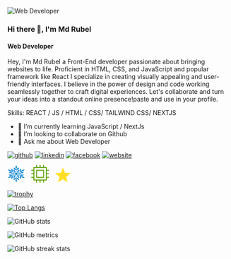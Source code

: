 ![Web Developer](https://scontent-sin6-2.xx.fbcdn.net/v/t39.30808-6/435498538_1194881424830091_7266674406945567408_n.png?_nc_cat=102&ccb=1-7&_nc_sid=5f2048&_nc_ohc=Cz4TREVu4sQAb76m0mY&_nc_ht=scontent-sin6-2.xx&oh=00_AfDrCqWYObFcotSozETshl8P2yHSrhR9Iv4h8nkzUyFNYA&oe=661CA83F)


### Hi there 👋, I'm Md Rubel
#### Web Developer


Hey, I'm Md Rubel a Front-End developer passionate about bringing websites to life. Proficient in HTML, CSS, and JavaScript and popular framework like React I specialize in creating visually appealing and user-friendly interfaces. I believe in the power of design and code working seamlessly together to craft digital experiences. Let's collaborate and turn your ideas into a standout online presence!paste and use in your profile.

Skills:  REACT / JS / HTML / CSS/ TAILWIND CSS/ NEXTJS

- 🌱 I’m currently learning JavaScript / NextJs 
- 👯 I’m looking to collaborate on Github 
- 💬 Ask me about Web Developer 


[<img src='https://cdn.jsdelivr.net/npm/simple-icons@3.0.1/icons/github.svg' alt='github' height='40'>](https://github.com/princeRubel1)  [<img src='https://cdn.jsdelivr.net/npm/simple-icons@3.0.1/icons/linkedin.svg' alt='linkedin' height='40'>](https://www.linkedin.com/in/https://www.linkedin.com/in/prince-rubel//)  [<img src='https://cdn.jsdelivr.net/npm/simple-icons@3.0.1/icons/facebook.svg' alt='facebook' height='40'>](https://www.facebook.com/https://www.facebook.com/profile.php?id=100029247340444&mibextid=ZbWKwL)  [<img src='https://cdn.jsdelivr.net/npm/simple-icons@3.0.1/icons/icloud.svg' alt='website' height='40'>](https://rubel-portfolio-one.vercel.app/)  

<a href='https://archiveprogram.github.com/'><img src='https://raw.githubusercontent.com/acervenky/animated-github-badges/master/assets/acbadge.gif' width='40' height='40'></a> <a href='https://docs.github.com/en/developers'><img src='https://raw.githubusercontent.com/acervenky/animated-github-badges/master/assets/devbadge.gif' width='40' height='40'></a> <a href='https://stars.github.com/'><img src='https://raw.githubusercontent.com/acervenky/animated-github-badges/master/assets/starbadge.gif' width='35' height='35'></a> 

[![trophy](https://github-profile-trophy.vercel.app/?username=princeRubel1)](https://github.com/ryo-ma/github-profile-trophy)

[![Top Langs](https://github-readme-stats.vercel.app/api/top-langs/?username=princeRubel1)](https://github.com/anuraghazra/github-readme-stats)

![GitHub stats](https://github-readme-stats.vercel.app/api?username=princeRubel1&show_icons=true)  

![GitHub metrics](https://metrics.lecoq.io/princeRubel1)  

![GitHub streak stats](https://streak-stats.demolab.com/?user=princeRubel1)  


